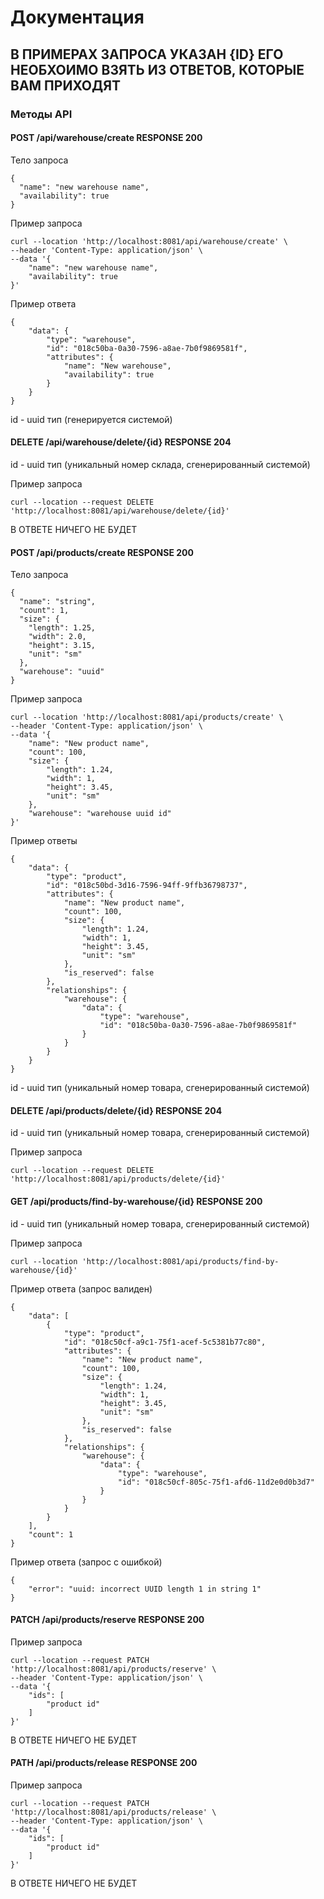 # Документация

## В ПРИМЕРАХ ЗАПРОСА УКАЗАН {ID} ЕГО НЕОБХОИМО ВЗЯТЬ ИЗ ОТВЕТОВ, КОТОРЫЕ ВАМ ПРИХОДЯТ

### Методы API
#### POST /api/warehouse/create RESPONSE 200

Тело запроса
```json5
{
  "name": "new warehouse name",
  "availability": true
}
```
Пример запроса
```shell
curl --location 'http://localhost:8081/api/warehouse/create' \
--header 'Content-Type: application/json' \
--data '{
    "name": "new warehouse name",
    "availability": true
}'
```

Пример ответа
```json5
{
    "data": {
        "type": "warehouse",
        "id": "018c50ba-0a30-7596-a8ae-7b0f9869581f",
        "attributes": {
            "name": "New warehouse",
            "availability": true
        }
    }
}
```
id - uuid тип (генерируется системой)

#### DELETE /api/warehouse/delete/{id} RESPONSE 204
id - uuid тип (уникальный номер склада, сгенерированный системой)

Пример запроса
```shell
curl --location --request DELETE 'http://localhost:8081/api/warehouse/delete/{id}'
```

В ОТВЕТЕ НИЧЕГО НЕ БУДЕТ

#### POST /api/products/create RESPONSE 200

Тело запроса
```json5
{
  "name": "string",
  "count": 1,
  "size": {
    "length": 1.25,
    "width": 2.0,
    "height": 3.15,
    "unit": "sm"
  },
  "warehouse": "uuid"
}
```

Пример запроса
```shell
curl --location 'http://localhost:8081/api/products/create' \
--header 'Content-Type: application/json' \
--data '{
    "name": "New product name",
    "count": 100,
    "size": {
        "length": 1.24,
        "width": 1,
        "height": 3.45,
        "unit": "sm"
    },
    "warehouse": "warehouse uuid id"
}'
```

Пример ответы
```json5
{
    "data": {
        "type": "product",
        "id": "018c50bd-3d16-7596-94ff-9ffb36798737",
        "attributes": {
            "name": "New product name",
            "count": 100,
            "size": {
                "length": 1.24,
                "width": 1,
                "height": 3.45,
                "unit": "sm"
            },
            "is_reserved": false
        },
        "relationships": {
            "warehouse": {
                "data": {
                    "type": "warehouse",
                    "id": "018c50ba-0a30-7596-a8ae-7b0f9869581f"
                }
            }
        }
    }
}
```
id - uuid тип (уникальный номер товара, сгенерированный системой)

#### DELETE /api/products/delete/{id} RESPONSE 204
id - uuid тип (уникальный номер товара, сгенерированный системой)

Пример запроса
```shell
curl --location --request DELETE 'http://localhost:8081/api/products/delete/{id}'
```

#### GET /api/products/find-by-warehouse/{id} RESPONSE 200
id - uuid тип (уникальный номер товара, сгенерированный системой)

Пример запроса
```shell
curl --location 'http://localhost:8081/api/products/find-by-warehouse/{id}'
```

Пример ответа (запрос валиден)
```json5
{
    "data": [
        {
            "type": "product",
            "id": "018c50cf-a9c1-75f1-acef-5c5381b77c80",
            "attributes": {
                "name": "New product name",
                "count": 100,
                "size": {
                    "length": 1.24,
                    "width": 1,
                    "height": 3.45,
                    "unit": "sm"
                },
                "is_reserved": false
            },
            "relationships": {
                "warehouse": {
                    "data": {
                        "type": "warehouse",
                        "id": "018c50cf-805c-75f1-afd6-11d2e0d0b3d7"
                    }
                }
            }
        }
    ],
    "count": 1
}
```

Пример ответа (запрос с ошибкой)
```json5
{
    "error": "uuid: incorrect UUID length 1 in string 1"
}
```

#### PATCH /api/products/reserve RESPONSE 200

Пример запроса
```shell
curl --location --request PATCH 'http://localhost:8081/api/products/reserve' \
--header 'Content-Type: application/json' \
--data '{
    "ids": [
        "product id"
    ]
}'
```

В ОТВЕТЕ НИЧЕГО НЕ БУДЕТ

#### PATH /api/products/release RESPONSE 200

Пример запроса
```shell
curl --location --request PATCH 'http://localhost:8081/api/products/release' \
--header 'Content-Type: application/json' \
--data '{
    "ids": [
        "product id"
    ]
}'
```

В ОТВЕТЕ НИЧЕГО НЕ БУДЕТ
